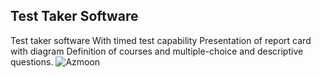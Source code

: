## Test Taker Software
Test taker software With timed test capability Presentation of report card with diagram Definition of courses and multiple-choice and descriptive questions.
![Azmoon](https://github.com/user-attachments/assets/a0d0c05e-e1a7-47e2-b4e5-067b046bdf55)
